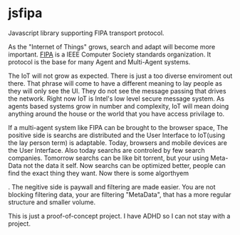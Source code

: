 # jsfipa
Javascript library supporting FIPA transport protocol.

As the "Internet of Things" grows, search and adapt will become more important.  <a href="http://www.fipa.org">FIPA</a> is a IEEE Computer Society standards organization.  It protocol is the base for many Agent and Multi-Agent systems. 

The IoT will not grow as expected.  There is just a too diverse enviroment out there. That phrase will come to have a different meaning to lay people as they will only see the UI. They do not see the message passing that drives the network.  Right now IoT is Intel's low level secure message system.  As agents based systems grow in number and complexity, IoT will mean doing anything around the house or the world that you have access privilage to. 

If a multi-agent system like FIPA can be brought to the browser space, The positive side is searchs are distributed and the User Interface to IoT(using the lay person term) is adaptable.  Today, browsers and mobile devices are the User Interface. Also today searchs are controled by few search companies. Tomorrow searchs can be like bit torrent, but your using Meta-Data not the data it self.  Now searchs can be optimized better, people can find the exact thing they want.  Now there is some algorthyem 

. The negitive side is paywall and filtering are made easier.  You are not blocking filtering data, your are filtering "MetaData", that has a more regular structure and smaller volume.

This is just a proof-of-concept project.  I have ADHD so I can not stay with a project.  
